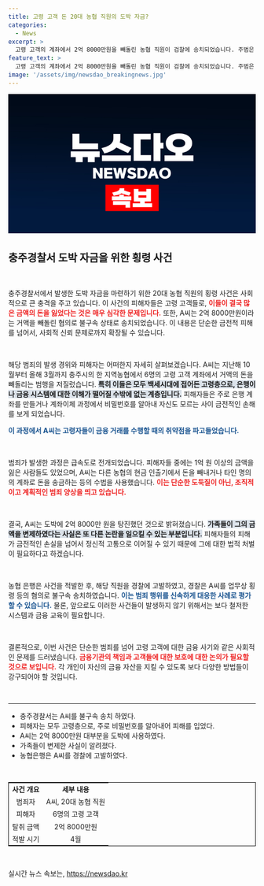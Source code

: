 ```yaml
---
title: 고령 고객 돈 20대 농협 직원의 도박 자금?
categories:
  - News
excerpt: >
  고령 고객의 계좌에서 2억 8000만원을 빼돌린 농협 직원이 검찰에 송치되었습니다. 주범은 고령층의 비밀번호를 이용해 돈을 탈취하며, 대부분은 인터넷 도박에 탕진. 놀라운 이 사건의 전말이 밝혀집니다!
feature_text: >
  고령 고객의 계좌에서 2억 8000만원을 빼돌린 농협 직원이 검찰에 송치되었습니다. 주범은 고령층의 비밀번호를 이용해 돈을 탈취하며, 대부분은 인터넷 도박에 탕진. 놀라운 이 사건의 전말이 밝혀집니다!
image: '/assets/img/newsdao_breakingnews.jpg'
---
```


<p><img src="/assets/img/newsdao_breakingnews.jpg" alt="implanttips 속보" /></p>

<h2 data-ke-size="size26">충주경찰서 도박 자금을 위한 횡령 사건</h2>

<p data-ke-size="size16">&nbsp;</p>

<p>충주경찰서에서 발생한 도박 자금을 마련하기 위한 20대 농협 직원의 횡령 사건은 사회적으로 큰 충격을 주고 있습니다. 이 사건의 피해자들은 고령 고객들로, <b><span style="color: #ee2323;">이들이 결국 많은 금액의 돈을 잃었다는 것은 매우 심각한 문제입니다.</span></b> 또한, A씨는 2억 8000만원이라는 거액을 빼돌린 혐의로 불구속 상태로 송치되었습니다. 이 내용은 단순한 금전적 피해를 넘어서, 사회적 신뢰 문제로까지 확장될 수 있습니다.</p>

<p data-ke-size="size16">&nbsp;</p>

<p>해당 범죄의 발생 경위와 피해자는 어떠한지 자세히 살펴보겠습니다. A씨는 지난해 10월부터 올해 3월까지 충주시의 한 지역농협에서 6명의 고령 고객 계좌에서 거액의 돈을 빼돌리는 범행을 저질렀습니다. <b><span style="background-color: #21538527;">특히 이들은 모두 백세시대에 접어든 고령층으로, 은행이나 금융 시스템에 대한 이해가 떨어질 수밖에 없는 계층입니다.</span></b> 피해자들은 주로 은행 계좌를 만들거나 계좌이체 과정에서 비밀번호를 알아내 자신도 모르는 사이 금전적인 손해를 보게 되었습니다. </p>

<p><b><span style="color: #1a5490;">이 과정에서 A씨는 고령자들이 금융 거래를 수행할 때의 취약점을 파고들었습니다.</span></b> </p>

<p data-ke-size="size16">&nbsp;</p>

<p>범죄가 발생한 과정은 급속도로 전개되었습니다. 피해자들 중에는 1억 원 이상의 금액을 잃은 사람들도 있었으며, A씨는 다른 농협의 현금 인출기에서 돈을 빼내거나 타인 명의의 계좌로 돈을 송금하는 등의 수법을 사용했습니다. <b><span style="color: #ee2323;">이는 단순한 도둑질이 아닌, 조직적이고 계획적인 범죄 양상을 띄고 있습니다.</span></b> </p>

<p data-ke-size="size16">&nbsp;</p>

<p>결국, A씨는 도박에 2억 8000만 원을 탕진했던 것으로 밝혀졌습니다. <b><span style="background-color: #21538527;">가족들이 그의 금액을 변제하였다는 사실은 또 다른 논란을 일으킬 수 있는 부분입니다.</span></b> 피해자들의 피해가 금전적인 손실을 넘어서 정신적 고통으로 이어질 수 있기 때문에 그에 대한 법적 처벌이 필요하다고 하겠습니다.</p>

<p data-ke-size="size16">&nbsp;</p>

<p>농협 은행은 사건을 적발한 후, 해당 직원을 경찰에 고발하였고, 경찰은 A씨를 업무상 횡령 등의 혐의로 불구속 송치하였습니다. <b><span style="color: #1a5490;">이는 범죄 행위를 신속하게 대응한 사례로 평가할 수 있습니다.</span></b> 물론, 앞으로도 이러한 사건들이 발생하지 않기 위해서는 보다 철저한 시스템과 금융 교육이 필요합니다. </p>

<p data-ke-size="size16">&nbsp;</p>

<p>결론적으로, 이번 사건은 단순한 범죄를 넘어 고령 고객에 대한 금융 사기와 같은 사회적인 문제를 드러냈습니다. <b><span style="color: #ee2323;">금융기관의 책임과 고객들에 대한 보호에 대한 논의가 필요할 것으로 보입니다.</span></b> 각 개인이 자신의 금융 자산을 지킬 수 있도록 보다 다양한 방법들이 강구되어야 할 것입니다. </p>

<p data-ke-size="size16">&nbsp;</p>

<hr>

<ul>
<li>충주경찰서는 A씨를 불구속 송치 하였다.</li>
<li>피해자는 모두 고령층으로, 주로 비밀번호를 알아내어 피해를 입었다.</li>
<li>A씨는 2억 8000만원 대부분을 도박에 사용하였다.</li>
<li>가족들이 변제한 사실이 알려졌다.</li>
<li>농협은행은 A씨를 경찰에 고발하였다.</li>
</ul>

<p data-ke-size="size16">&nbsp;</p>

<table style="width: 100%; border: 1px solid black;">
<tr>
<td style="text-align: center; height: 17px;"><b>사건 개요</b></td>
<td style="text-align: center; height: 17px;"><b>세부 내용</b></td>
</tr>
<tr>
<td style="text-align: center; height: 17px;">범죄자</td>
<td style="text-align: center; height: 17px;">A씨, 20대 농협 직원</td>
</tr>
<tr>
<td style="text-align: center; height: 17px;">피해자</td>
<td style="text-align: center; height: 17px;">6명의 고령 고객</td>
</tr>
<tr>
<td style="text-align: center; height: 17px;">탈취 금액</td>
<td style="text-align: center; height: 17px;">2억 8000만원</td>
</tr>
<tr>
<td style="text-align: center; height: 17px;">적발 시기</td>
<td style="text-align: center; height: 17px;">4월</td>
</tr>
</table>

<p data-ke-size="size16">&nbsp;</p>
실시간 뉴스 속보는, <a href="https://newsdao.kr" rel="dofollow">https://newsdao.kr</a>


